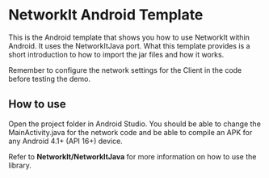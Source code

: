 # NetworkIt Android Template

This is the Android template that shows you how to use NetworkIt within Android. It uses the NetworkItJava port. What this template provides is a short introduction to how to import the jar files and how it works.

Remember to configure the network settings for the Client in the code before testing the demo.

## How to use
Open the project folder in Android Studio. You should be able to change the MainActivity.java for the network code and be able to compile an APK for any Android 4.1+ (API 16+) device.

Refer to **NetworkIt/NetworkItJava** for more information on how to use the library.